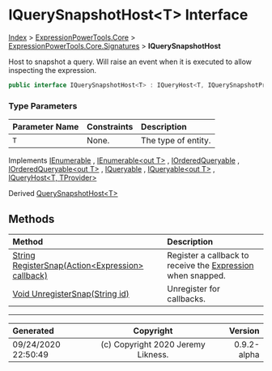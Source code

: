 ﻿# IQuerySnapshotHost&lt;T> Interface

[Index](../index.md) > [ExpressionPowerTools.Core](ExpressionPowerTools.Core.a.md) > [ExpressionPowerTools.Core.Signatures](ExpressionPowerTools.Core.Signatures.n.md) > **IQuerySnapshotHost<T>**

Host to snapshot a query. Will raise an event when it is executed
            to allow inspecting the expression.

```csharp
public interface IQuerySnapshotHost<T> : IQueryHost<T, IQuerySnapshotProvider<T>>
```

### Type Parameters

| Parameter Name | Constraints | Description |
| :-- | :-- | :-- |
| `T` | None. | The type of entity. |

Implements  [IEnumerable](https://docs.microsoft.com/dotnet/api/system.collections.ienumerable) ,  [IEnumerable&lt;out T>](https://docs.microsoft.com/dotnet/api/system.collections.generic.ienumerable-1) ,  [IOrderedQueryable](https://docs.microsoft.com/dotnet/api/system.linq.iorderedqueryable) ,  [IOrderedQueryable&lt;out T>](https://docs.microsoft.com/dotnet/api/system.linq.iorderedqueryable-1) ,  [IQueryable](https://docs.microsoft.com/dotnet/api/system.linq.iqueryable) ,  [IQueryable&lt;out T>](https://docs.microsoft.com/dotnet/api/system.linq.iqueryable-1) ,  [IQueryHost&lt;T, TProvider>](ExpressionPowerTools.Core.Signatures.IQueryHost`2.i.md) 

Derived  [QuerySnapshotHost&lt;T>](ExpressionPowerTools.Core.Hosts.QuerySnapshotHost`1.cs.md) 

## Methods

| Method | Description |
| :-- | :-- |
| [String RegisterSnap(Action&lt;Expression> callback)](ExpressionPowerTools.Core.Signatures.IQuerySnapshotHost`1.RegisterSnap.m.md) | Register a callback to receive the [Expression](https://docs.microsoft.com/dotnet/api/system.linq.expressions.expression) when snapped. |
| [Void UnregisterSnap(String id)](ExpressionPowerTools.Core.Signatures.IQuerySnapshotHost`1.UnregisterSnap.m.md) | Unregister for callbacks. |

---

| Generated | Copyright | Version |
| :-- | :-: | --: |
| 09/24/2020 22:50:49 | (c) Copyright 2020 Jeremy Likness. | 0.9.2-alpha |
